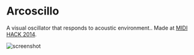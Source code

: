 Arcoscillo
==========
A visual oscillator that responds to acoustic environment.. Made at [MIDI HACK 2014](http://www.midihack.com/). 

![screenshot](https://raw.githubusercontent.com/karlerikjonatan/arcoscillo/10e9a8dbfeca8ad891c0ba491007fc2cc5de322d/screenshot.png)
